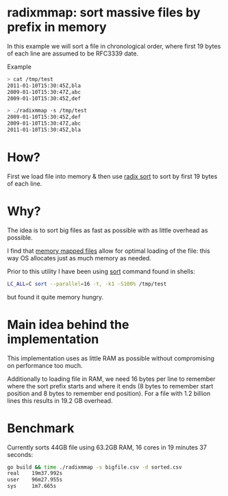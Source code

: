 # radixmmap: sort massive files by prefix in memory

In this example we will sort a file in chronological order, where first 19 bytes of each line are assumed to be RFC3339 date.

Example

```.bash
> cat /tmp/test
2011-01-10T15:30:45Z,bla
2009-01-10T15:30:47Z,abc
2009-01-10T15:30:45Z,def

> ./radixmmap -s /tmp/test
2009-01-10T15:30:45Z,def
2009-01-10T15:30:47Z,abc
2011-01-10T15:30:45Z,bla
```

# How?

First we load file into memory & then use [radix sort][radix] to sort by first 19 bytes of each line.

# Why?

The idea is to sort big files as fast as possible with as little overhead as possible.

I find that [memory mapped files][mmap] allow for optimal loading of the file:
this way OS allocates just as much memory as needed.

Prior to this utility I have been using [sort][sort] command found in shells:


```.bash
LC_ALL=C sort --parallel=16 -t, -k1 -S100% /tmp/test
```

but found it quite memory hungry.

# Main idea behind the implementation

This implementation uses as little RAM as possible without compromising on performance too much.

Additionally to loading file in RAM, we need 16 bytes per line to remember
where the sort prefix starts and where it ends (8 bytes to remember start
position and 8 bytes to remember end position). For a file with 1.2 billion
lines this results in 19.2 GB overhead.

# Benchmark

Currently sorts 44GB file using 63.2GB RAM, 16 cores in 19 minutes 37 seconds:


```.bash
go build && time ./radixmmap -s bigfile.csv -d sorted.csv
real    19m37.992s
user    96m27.955s
sys     1m7.665s
```

[mmap]: https://en.wikipedia.org/wiki/Memory-mapped_file
[radix]: https://en.wikipedia.org/wiki/Radix_sort
[sort]: https://en.wikipedia.org/wiki/Sort_(Unix)

